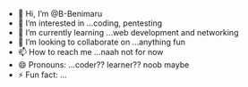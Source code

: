 - 👋 Hi, I’m @B-Benimaru
- 👀 I’m interested in ...coding, pentesting
- 🌱 I’m currently learning ...web development and networking
- 💞️ I’m looking to collaborate on ...anything fun
- 📫 How to reach me ...naah not for now
- 😄 Pronouns: ...coder?? learner?? noob maybe
- ⚡ Fun fact: ...

<!---
B-Benimaru/B-Benimaru is a ✨ special ✨ repository because its `README.md` (this file) appears on your GitHub profile.
You can click the Preview link to take a look at your changes.
--->
